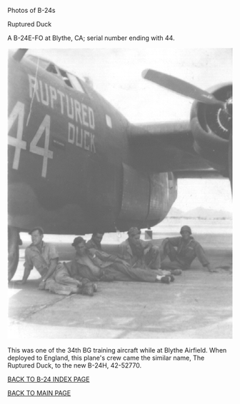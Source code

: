 
Photos of B-24s






 




Ruptured Duck  

A B-24E-FO at Blythe, CA; serial number ending with 44\.  
  

![](RupturedDuck44.jpg)  

This was one of the 34th BG training aircraft while at Blythe Airfield. When deployed to England, this plane's crew came the similar name, The Ruptured Duck, to the new B-24H, 42-52770.  
  

[BACK TO B-24 INDEX PAGE](../000b24s.md)  

[BACK TO MAIN PAGE](../index.md)


